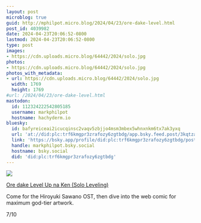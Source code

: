 ```yaml
---
layout: post
microblog: true
guid: http://mphilpot.micro.blog/2024/04/23/ore-dake-level.html
post_id: 4039982
date: 2024-04-23T20:06:52-0800
lastmod: 2024-04-23T20:06:52-0800
type: post
images:
- https://cdn.uploads.micro.blog/64442/2024/solo.jpg
photos:
- https://cdn.uploads.micro.blog/64442/2024/solo.jpg
photos_with_metadata:
- url: https://cdn.uploads.micro.blog/64442/2024/solo.jpg
  width: 1769
  height: 1769
#url: /2024/04/23/ore-dake-level.html
mastodon:
  id: 112324222542805185
  username: markphilpot
  hostname: hachyderm.io
bluesky:
  id: bafyreiceai2icucqinsc2vaqv5zbjjo4msm3mbex5whnxnkm6tx7ak3yxq
  url: 'at://did:plc:trf6kmgpr3zrafozy6zgtbdg/app.bsky.feed.post/3kqtzaqeg2p24'
  link: 'https://bsky.app/profile/did:plc:trf6kmgpr3zrafozy6zgtbdg/post/3kqtzaqeg2p24'
  handle: markphilpot.bsky.social
  hostname: bsky.social
  did: 'did:plc:trf6kmgpr3zrafozy6zgtbdg'
---
```

![](https://micro.markphilpot.com/uploads/2024/solo.jpg)

[Ore dake Level Up na Ken (Solo Leveling)](https://anilist.co/anime/151807/Ore-dake-Level-Up-na-Ken/)

Come for the Hiroyuki Sawano OST, then dive into the web comic for maximum god-tier artwork.

7/10

